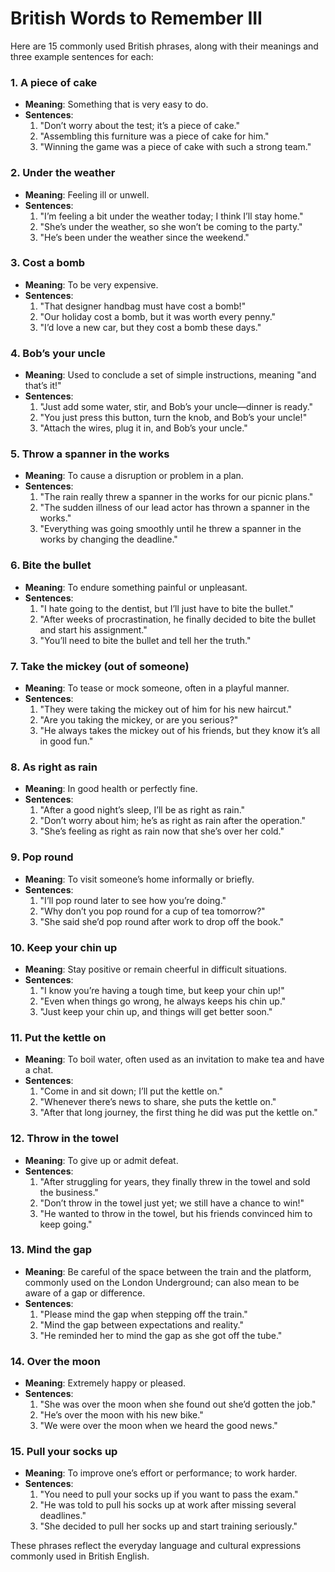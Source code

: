 # British Words to Remember III
Here are 15 commonly used British phrases, along with their meanings and three example sentences for each:

### 1. **A piece of cake**
   - **Meaning**: Something that is very easy to do.
   - **Sentences**:
     1. "Don’t worry about the test; it’s a piece of cake."
     2. "Assembling this furniture was a piece of cake for him."
     3. "Winning the game was a piece of cake with such a strong team."

### 2. **Under the weather**
   - **Meaning**: Feeling ill or unwell.
   - **Sentences**:
     1. "I’m feeling a bit under the weather today; I think I’ll stay home."
     2. "She’s under the weather, so she won’t be coming to the party."
     3. "He’s been under the weather since the weekend."

### 3. **Cost a bomb**
   - **Meaning**: To be very expensive.
   - **Sentences**:
     1. "That designer handbag must have cost a bomb!"
     2. "Our holiday cost a bomb, but it was worth every penny."
     3. "I’d love a new car, but they cost a bomb these days."

### 4. **Bob’s your uncle**
   - **Meaning**: Used to conclude a set of simple instructions, meaning "and that’s it!"
   - **Sentences**:
     1. "Just add some water, stir, and Bob’s your uncle—dinner is ready."
     2. "You just press this button, turn the knob, and Bob’s your uncle!"
     3. "Attach the wires, plug it in, and Bob’s your uncle."

### 5. **Throw a spanner in the works**
   - **Meaning**: To cause a disruption or problem in a plan.
   - **Sentences**:
     1. "The rain really threw a spanner in the works for our picnic plans."
     2. "The sudden illness of our lead actor has thrown a spanner in the works."
     3. "Everything was going smoothly until he threw a spanner in the works by changing the deadline."

### 6. **Bite the bullet**
   - **Meaning**: To endure something painful or unpleasant.
   - **Sentences**:
     1. "I hate going to the dentist, but I’ll just have to bite the bullet."
     2. "After weeks of procrastination, he finally decided to bite the bullet and start his assignment."
     3. "You’ll need to bite the bullet and tell her the truth."

### 7. **Take the mickey (out of someone)**
   - **Meaning**: To tease or mock someone, often in a playful manner.
   - **Sentences**:
     1. "They were taking the mickey out of him for his new haircut."
     2. "Are you taking the mickey, or are you serious?"
     3. "He always takes the mickey out of his friends, but they know it’s all in good fun."

### 8. **As right as rain**
   - **Meaning**: In good health or perfectly fine.
   - **Sentences**:
     1. "After a good night’s sleep, I’ll be as right as rain."
     2. "Don’t worry about him; he’s as right as rain after the operation."
     3. "She’s feeling as right as rain now that she’s over her cold."

### 9. **Pop round**
   - **Meaning**: To visit someone’s home informally or briefly.
   - **Sentences**:
     1. "I’ll pop round later to see how you’re doing."
     2. "Why don’t you pop round for a cup of tea tomorrow?"
     3. "She said she’d pop round after work to drop off the book."

### 10. **Keep your chin up**
   - **Meaning**: Stay positive or remain cheerful in difficult situations.
   - **Sentences**:
     1. "I know you’re having a tough time, but keep your chin up!"
     2. "Even when things go wrong, he always keeps his chin up."
     3. "Just keep your chin up, and things will get better soon."

### 11. **Put the kettle on**
   - **Meaning**: To boil water, often used as an invitation to make tea and have a chat.
   - **Sentences**:
     1. "Come in and sit down; I’ll put the kettle on."
     2. "Whenever there’s news to share, she puts the kettle on."
     3. "After that long journey, the first thing he did was put the kettle on."

### 12. **Throw in the towel**
   - **Meaning**: To give up or admit defeat.
   - **Sentences**:
     1. "After struggling for years, they finally threw in the towel and sold the business."
     2. "Don’t throw in the towel just yet; we still have a chance to win!"
     3. "He wanted to throw in the towel, but his friends convinced him to keep going."

### 13. **Mind the gap**
   - **Meaning**: Be careful of the space between the train and the platform, commonly used on the London Underground; can also mean to be aware of a gap or difference.
   - **Sentences**:
     1. "Please mind the gap when stepping off the train."
     2. "Mind the gap between expectations and reality."
     3. "He reminded her to mind the gap as she got off the tube."

### 14. **Over the moon**
   - **Meaning**: Extremely happy or pleased.
   - **Sentences**:
     1. "She was over the moon when she found out she’d gotten the job."
     2. "He’s over the moon with his new bike."
     3. "We were over the moon when we heard the good news."

### 15. **Pull your socks up**
   - **Meaning**: To improve one’s effort or performance; to work harder.
   - **Sentences**:
     1. "You need to pull your socks up if you want to pass the exam."
     2. "He was told to pull his socks up at work after missing several deadlines."
     3. "She decided to pull her socks up and start training seriously."

These phrases reflect the everyday language and cultural expressions commonly used in British English.
